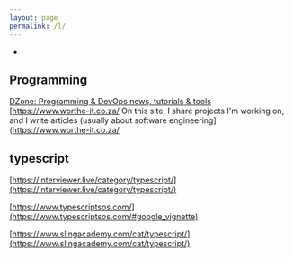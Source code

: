 ```yaml
---
layout: page
permalink: /l/
---
```


-

## Programming

[DZone: Programming & DevOps news, tutorials & tools](https://dzone.com/)
[https://www.worthe-it.co.za/ On this site, I share projects I'm working on, and I write articles (usually about software engineering](https://www.worthe-it.co.za/

## typescript

[https://interviewer.live/category/typescript/](https://interviewer.live/category/typescript/)

[https://www.typescriptsos.com/](https://www.typescriptsos.com/#google_vignette)

[https://www.slingacademy.com/cat/typescript/](https://www.slingacademy.com/cat/typescript/)

